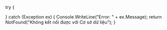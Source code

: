 

try {

}
catch (Exception ex) {
    Console.WriteLine("Error: " + ex.Message);
    return NotFound("Không kết nối được với Cơ sở dữ liệu");
}